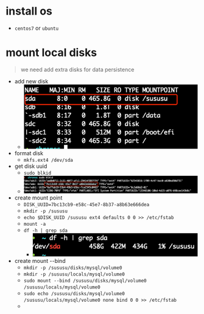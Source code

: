 # install os
 - `centos7` or `ubuntu`
# mount local disks
> we need add extra disks for data persistence

- add new disk
  - ![img.png](img.png)
- format disk
  - `mkfs.ext4 /dev/sda`
- get disk uuid
  - `sudo blkid`
  - ![img_1.png](img_1.png)
- create mount point
  - `DISK_UUID=7bc13cb9-e58c-45e7-8b37-a8b63e666dea`
  - `mkdir -p /sususu`
  - `echo $DISK_UUID /sususu ext4 defaults 0 0 >> /etc/fstab`
  - `mount -a`
  - `df -h | grep sda`
    - ![img_2.png](img_2.png)
- create mount --bind
  - `mkdir -p /sususu/disks/mysql/volume0`
  - `mkdir -p /sususu/locals/mysql/volume0`
  - `sudo mount --bind /sususu/disks/mysql/volume0 /sususu/locals/mysql/volume0`
  - `sudo echo /sususu/disks/mysql/volume0 /sususu/locals/mysql/volume0 none bind 0 0 >> /etc/fstab`
  - 



